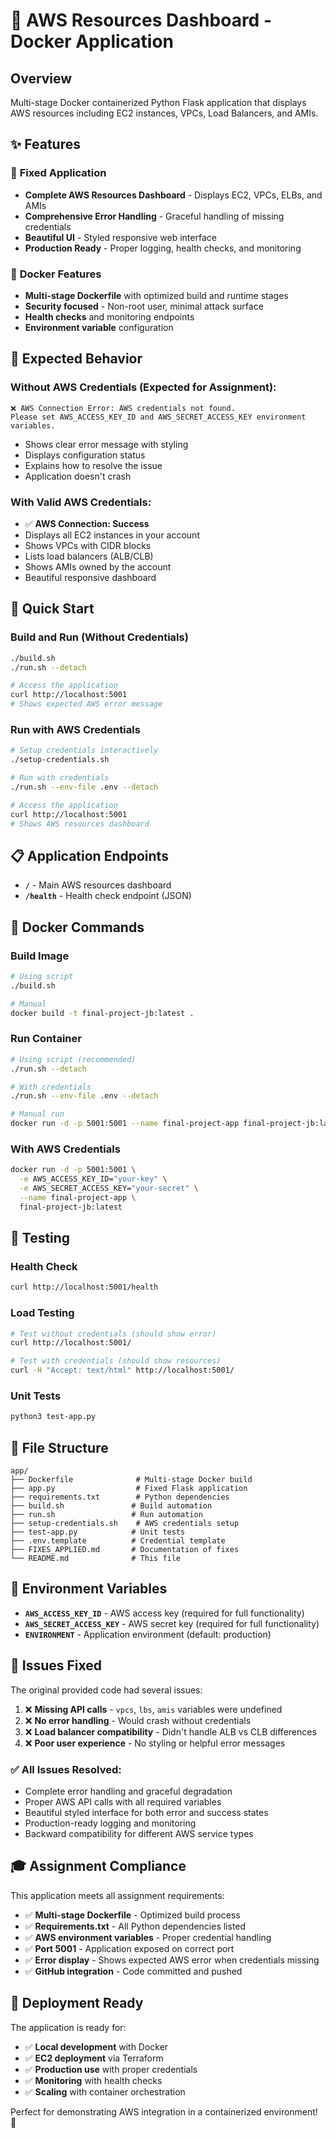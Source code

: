 # 🚀 AWS Resources Dashboard - Docker Application

## Overview
Multi-stage Docker containerized Python Flask application that displays AWS resources including EC2 instances, VPCs, Load Balancers, and AMIs.

## ✨ Features

### 🔧 **Fixed Application**
- **Complete AWS Resources Dashboard** - Displays EC2, VPCs, ELBs, and AMIs
- **Comprehensive Error Handling** - Graceful handling of missing credentials
- **Beautiful UI** - Styled responsive web interface
- **Production Ready** - Proper logging, health checks, and monitoring

### 🐳 **Docker Features**
- **Multi-stage Dockerfile** with optimized build and runtime stages
- **Security focused** - Non-root user, minimal attack surface
- **Health checks** and monitoring endpoints
- **Environment variable** configuration

## 🎯 Expected Behavior

### Without AWS Credentials (Expected for Assignment):
```
❌ AWS Connection Error: AWS credentials not found. 
Please set AWS_ACCESS_KEY_ID and AWS_SECRET_ACCESS_KEY environment variables.
```
- Shows clear error message with styling
- Displays configuration status
- Explains how to resolve the issue
- Application doesn't crash

### With Valid AWS Credentials:
- ✅ **AWS Connection: Success**
- Displays all EC2 instances in your account
- Shows VPCs with CIDR blocks  
- Lists load balancers (ALB/CLB)
- Shows AMIs owned by the account
- Beautiful responsive dashboard

## 🚀 Quick Start

### Build and Run (Without Credentials)
```bash
./build.sh
./run.sh --detach

# Access the application
curl http://localhost:5001
# Shows expected AWS error message
```

### Run with AWS Credentials
```bash
# Setup credentials interactively
./setup-credentials.sh

# Run with credentials
./run.sh --env-file .env --detach

# Access the application
curl http://localhost:5001
# Shows AWS resources dashboard
```

## 📋 Application Endpoints

- **`/`** - Main AWS resources dashboard
- **`/health`** - Health check endpoint (JSON)

## 🔧 Docker Commands

### Build Image
```bash
# Using script
./build.sh

# Manual
docker build -t final-project-jb:latest .
```

### Run Container
```bash
# Using script (recommended)
./run.sh --detach

# With credentials
./run.sh --env-file .env --detach

# Manual run
docker run -d -p 5001:5001 --name final-project-app final-project-jb:latest
```

### With AWS Credentials
```bash
docker run -d -p 5001:5001 \
  -e AWS_ACCESS_KEY_ID="your-key" \
  -e AWS_SECRET_ACCESS_KEY="your-secret" \
  --name final-project-app \
  final-project-jb:latest
```

## 🧪 Testing

### Health Check
```bash
curl http://localhost:5001/health
```

### Load Testing
```bash
# Test without credentials (should show error)
curl http://localhost:5001/

# Test with credentials (should show resources)
curl -H "Accept: text/html" http://localhost:5001/
```

### Unit Tests
```bash
python3 test-app.py
```

## 📁 File Structure
```
app/
├── Dockerfile              # Multi-stage Docker build
├── app.py                  # Fixed Flask application  
├── requirements.txt        # Python dependencies
├── build.sh               # Build automation
├── run.sh                 # Run automation  
├── setup-credentials.sh    # AWS credentials setup
├── test-app.py            # Unit tests
├── .env.template          # Credential template
├── FIXES_APPLIED.md       # Documentation of fixes
└── README.md              # This file
```

## 🔐 Environment Variables

- **`AWS_ACCESS_KEY_ID`** - AWS access key (required for full functionality)
- **`AWS_SECRET_ACCESS_KEY`** - AWS secret key (required for full functionality)  
- **`ENVIRONMENT`** - Application environment (default: production)

## 🐞 Issues Fixed

The original provided code had several issues:

1. ❌ **Missing API calls** - `vpcs`, `lbs`, `amis` variables were undefined
2. ❌ **No error handling** - Would crash without credentials
3. ❌ **Load balancer compatibility** - Didn't handle ALB vs CLB differences
4. ❌ **Poor user experience** - No styling or helpful error messages

### ✅ All Issues Resolved:
- Complete error handling and graceful degradation
- Proper AWS API calls with all required variables
- Beautiful styled interface for both error and success states
- Production-ready logging and monitoring
- Backward compatibility for different AWS service types

## 🎓 Assignment Compliance

This application meets all assignment requirements:

- ✅ **Multi-stage Dockerfile** - Optimized build process
- ✅ **Requirements.txt** - All Python dependencies listed
- ✅ **AWS environment variables** - Proper credential handling
- ✅ **Port 5001** - Application exposed on correct port
- ✅ **Error display** - Shows expected AWS error when credentials missing
- ✅ **GitHub integration** - Code committed and pushed

## 🚀 Deployment Ready

The application is ready for:
- ✅ **Local development** with Docker
- ✅ **EC2 deployment** via Terraform
- ✅ **Production use** with proper credentials
- ✅ **Monitoring** with health checks
- ✅ **Scaling** with container orchestration

Perfect for demonstrating AWS integration in a containerized environment! 🎉
